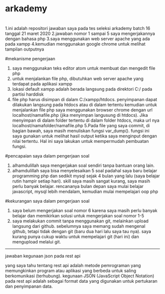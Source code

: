 # arkademy

#
1.ini adalah repositori jawaban saya pada tes seleksi arkademy batch 16 tanggal 21 maret 2020
2.jawaban nomor 1 sampai 5 saya mengerjakannya dengan bahasa php
3.saya menggunakan web server apache yang ada pada xampp
4.kemudian menggunakan google chrome untuk melihat tampilan outputnya

#mekanisme pengerjaan
1. saya menggunakan teks editor atom untuk membuat dan mengedit file php
2. untuk menjalankan file php, dibutuhkan web server apache yang terdapat pada aplikasi xampp
3. lokasi default xampp adalah berada langsung pada direktori C:/ pada partisi harddisk
4. file php harus disimpan di dalam C:/xampp/htdocs. penyimpanan dapat dilakukan langsung pada htdocs atau di dalam tertentu
kemudian untuk menjalankan file php saya menggunakan browser chrome dengan url localhost/namafile.php (jika menyimpan langusung di htdocs). Jika menyimpan di dalam folder tertentu di dalam folder htdocs, maka url nya localhost/namafolder/namafile.php
5.Pada file yang saya commit, di bagian bawah, saya masih menuliskan fungsi var_dump(). fungsi ini saya gunakan untuk melihat hasil output ketika saya menginput dengan nilai tertentu. Hal ini saya lakukan untuk mempermudah pembuatan fungsi.

#pencapaian saya dalam pengerjaan soal
1. alhamdulillah saya mengerjakan soal sendiri tanpa bantuan orang lain.
2. alhamdulillah saya bisa menyelesaikan 5 soal padahal saya baru belajar programming php dan sedikit mysql sejak 4 bulan yang lalu (saya belajar rutin hampir setiap hari). skill saya masih sangat kurang, saya masih perlu banyak belajar. rencananya bulan depan saya mulai belajar javascript, mysql lebih mendalam, kemudian mulai mempelajari oop php

#kekurangan saya dalam pengerjaan soal
1. saya belum mengerjakan soal nomor 6 karena saya masih perlu banyak belajar dan memikirkan solusi untuk mengerjakan soal nomor 1-5
2. saya melakukan commit tanpa menggunakan git, melainkan upload langsung dari github. sebelumnya saya memang sudah mengenal github, tetapi tidak dengan git (baru dua hari lalu saya tau nya). saya kurang punya cukup waktu untuk mempelajari git (hari ini) dan mengupload melalui git.

----------------------------------------------------------------------------------------------------------------------------------
jawaban kegunaan json pada rest api

yang saya tahu tentang rest api adalah metode pemrograman yang memungkinkan program atau aplikasi yang berbeda untuk saling berkomunikasi (terhubung). kegunaan JSON (JavaScript Object Notation) pada rest api adalah sebagai format data yang digunakan untuk pertukaran dan penyimpanan data.
